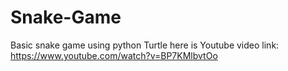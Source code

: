 # Snake-Game
Basic snake game using python Turtle 
here is Youtube video link: https://www.youtube.com/watch?v=BP7KMlbvtOo
